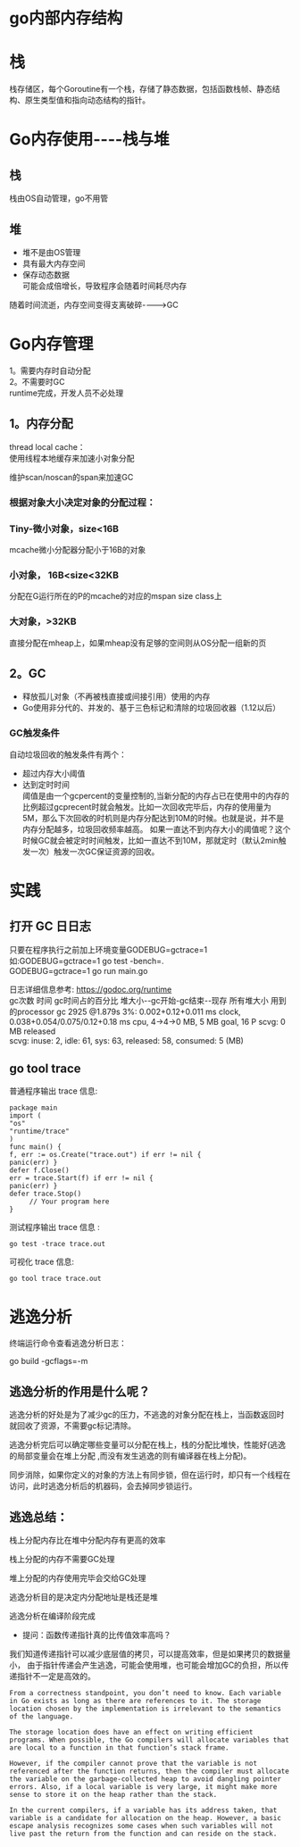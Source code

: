 
# go内部内存结构

# 栈

栈存储区，每个Goroutine有一个栈，存储了静态数据，包括函数栈帧、静态结构、原生类型值和指向动态结构的指针。

# Go内存使用----栈与堆

## 栈

栈由OS自动管理，go不用管

## 堆

- 堆不是由OS管理    
- 具有最大内存空间
- 保存动态数据    
可能会成倍增长，导致程序会随着时间耗尽内存    

随着时间流逝，内存空间变得支离破碎---->GC

# Go内存管理

1。需要内存时自动分配     
2。不需要时GC     
runtime完成，开发人员不必处理

## 1。内存分配

thread local cache：    
使用线程本地缓存来加速小对象分配

维护scan/noscan的span来加速GC

### 根据对象大小决定对象的分配过程：

### Tiny-微小对象，size<16B

mcache微小分配器分配小于16B的对象

### 小对象， 16B<size<32KB

分配在G运行所在的P的mcache的对应的mspan size class上

### 大对象，>32KB

直接分配在mheap上，如果mheap没有足够的空间则从OS分配一组新的页

## 2。GC

- 释放孤儿对象（不再被栈直接或间接引用）使用的内存    
- Go使用非分代的、并发的、基于三色标记和清除的垃圾回收器（1.12以后） 

### GC触发条件

自动垃圾回收的触发条件有两个：

- 超过内存大小阈值     
- 达到定时时间    
阈值是由一个gcpercent的变量控制的,当新分配的内存占已在使用中的内存的比例超过gcprecent时就会触发。比如一次回收完毕后，内存的使用量为5M，那么下次回收的时机则是内存分配达到10M的时候。也就是说，并不是内存分配越多，垃圾回收频率越高。
如果一直达不到内存大小的阈值呢？这个时候GC就会被定时时间触发，比如一直达不到10M，那就定时（默认2min触发一次）触发一次GC保证资源的回收。

# 实践

## 打开 GC ⽇日志

只要在程序执⾏之前加上环境变量GODEBUG=gctrace=1    
如:GODEBUG=gctrace=1 go test -bench=.    
GODEBUG=gctrace=1 go run main.go

日志详细信息参考: https://godoc.org/runtime     
   gc次数  时间  gc时间占的百分比                                       堆大小--gc开始-gc结束--现存   所有堆大小   用到的processor
gc 2925 @1.879s 3%: 0.002+0.12+0.011 ms clock, 0.038+0.054/0.075/0.12+0.18 ms cpu, 4->4->0 MB, 5 MB goal, 16 P
scvg: 0 MB released    
scvg: inuse: 2, idle: 61, sys: 63, released: 58, consumed: 5 (MB)


## go tool trace 

普通程序输出 trace 信息:

```
package main
import (
"os"
"runtime/trace"
)
func main() {
f, err := os.Create("trace.out") if err != nil {
panic(err) }
defer f.Close()
err = trace.Start(f) if err != nil {
panic(err) }
defer trace.Stop()
     // Your program here
}
```

测试程序输出 trace 信息 :

```
go test -trace trace.out
```


可视化 trace 信息:

```
go tool trace trace.out
```

# 逃逸分析

终端运行命令查看逃逸分析日志：

go build -gcflags=-m

## 逃逸分析的作用是什么呢？    

逃逸分析的好处是为了减少gc的压力，不逃逸的对象分配在栈上，当函数返回时就回收了资源，不需要gc标记清除。

逃逸分析完后可以确定哪些变量可以分配在栈上，栈的分配比堆快，性能好(逃逸的局部变量会在堆上分配 ,而没有发生逃逸的则有编译器在栈上分配)。

同步消除，如果你定义的对象的方法上有同步锁，但在运行时，却只有一个线程在访问，此时逃逸分析后的机器码，会去掉同步锁运行。

## 逃逸总结：    

栈上分配内存比在堆中分配内存有更高的效率

栈上分配的内存不需要GC处理

堆上分配的内存使用完毕会交给GC处理

逃逸分析目的是决定内分配地址是栈还是堆

逃逸分析在编译阶段完成

- 提问：函数传递指针真的比传值效率高吗？

我们知道传递指针可以减少底层值的拷贝，可以提高效率，但是如果拷贝的数据量小，
由于指针传递会产生逃逸，可能会使用堆，也可能会增加GC的负担，所以传递指针不一定是高效的。

```
From a correctness standpoint, you don’t need to know. Each variable in Go exists as long as there are references to it. The storage location chosen by the implementation is irrelevant to the semantics of the language.

The storage location does have an effect on writing efficient programs. When possible, the Go compilers will allocate variables that are local to a function in that function’s stack frame.

However, if the compiler cannot prove that the variable is not referenced after the function returns, then the compiler must allocate the variable on the garbage-collected heap to avoid dangling pointer errors. Also, if a local variable is very large, it might make more sense to store it on the heap rather than the stack.

In the current compilers, if a variable has its address taken, that variable is a candidate for allocation on the heap. However, a basic escape analysis recognizes some cases when such variables will not live past the return from the function and can reside on the stack.
```


